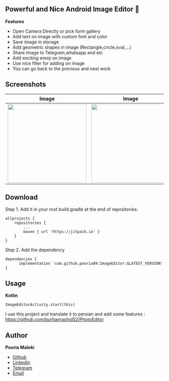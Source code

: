 ## Powerful and Nice Android Image Editor 👻
**Features**
- Open Camera Directly or pick form gallery
- Add text on image with custom font and color 
- Save image in storage 
- Add geometric shapes in image (Rectangle,circle,oval,...)
- Share image to Telegram,whatsapp and etc 
- Add exciting emoji on image 
- Use nice filter for adding on image 
- You can go back to the previous and next work

## Screenshots

| Image | Image | Image
|--|--|--|
| <img src="https://github.com/Pooria89/ImageEditor/blob/github/screenshots/1.jpg" width="250" /> | <img src="https://github.com/Pooria89/ImageEditor/blob/github/screenshots/3.jpg" width="250" width="250" /> | <img src="https://github.com/Pooria89/ImageEditor/blob/github/screenshots/4.jpg" width="250" />

## Download

Step 1. Add it in your root build.gradle at the end of repositories:

	allprojects {
		repositories {
			...
			maven { url 'https://jitpack.io' }
		}
	}
  
Step 2. Add the dependency

	dependencies {
          implementation 'com.github.pooria89:ImageEditor:$LATEST_VERSION'
	}


## Usage
**Kotlin**

    ImageEditorActivity.start(this)


I use this project and translate it to persian and add some features  : https://github.com/burhanrashid52/PhotoEditor 

## Author

**Pooria Maleki**
- [Github](https://github.com/pooria89)
- [Linkedin](https://www.linkedin.com/in/pooria-maleki-5543bb157/)
- [Telegram](https://t.me/p00ria_89)
- [Email](mailto:pooria.maleki89@gmail.com)
